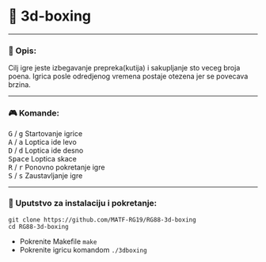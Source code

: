 # :large_orange_diamond: 3d-boxing
---

### :book: Opis:
Cilj igre jeste izbegavanje prepreka(kutija) i sakupljanje sto
veceg broja poena. Igrica posle odredjenog vremena postaje otezena
jer se povecava brzina.

---

### :video_game: Komande:
<kbd>G</kbd> / <kbd>g</kbd> Startovanje igrice <br>
<kbd>A</kbd> / <kbd>a</kbd> Loptica ide levo  <br>
<kbd>D</kbd> / <kbd>d</kbd> Loptica ide desno <br>
<kbd>Space</kbd> Loptica skace <br>
<kbd>R</kbd> / <kbd>r</kbd> Ponovno pokretanje igre <br>
<kbd>S</kbd> / <kbd>s</kbd> Zaustavljanje igre <br>

---

### :electric_plug: Uputstvo za instalaciju i pokretanje:
```shell
git clone https://github.com/MATF-RG19/RG88-3d-boxing
cd RG88-3d-boxing
```
* Pokrenite Makefile `make` <br>
* Pokrenite igricu komandom `./3dboxing`

